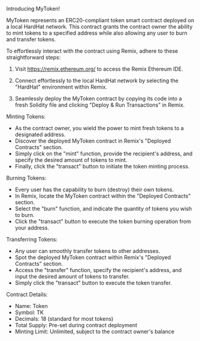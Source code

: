 Introducing MyToken!

MyToken represents an ERC20-compliant token smart contract deployed on a local HardHat network. This contract grants the contract owner the ability to mint tokens to a specified address while also allowing any user to burn and transfer tokens.

To effortlessly interact with the contract using Remix, adhere to these straightforward steps:

1. Visit https://remix.ethereum.org/ to access the Remix Ethereum IDE.

2. Connect effortlessly to the local HardHat network by selecting the "HardHat" environment within Remix.

3. Seamlessly deploy the MyToken contract by copying its code into a fresh Solidity file and clicking "Deploy & Run Transactions" in Remix.

Minting Tokens:
- As the contract owner, you wield the power to mint fresh tokens to a designated address.
- Discover the deployed MyToken contract in Remix's "Deployed Contracts" section.
- Simply click on the "mint" function, provide the recipient's address, and specify the desired amount of tokens to mint.
- Finally, click the "transact" button to initiate the token minting process.

Burning Tokens:
- Every user has the capability to burn (destroy) their own tokens.
- In Remix, locate the MyToken contract within the "Deployed Contracts" section.
- Select the "burn" function, and indicate the quantity of tokens you wish to burn.
- Click the "transact" button to execute the token burning operation from your address.

Transferring Tokens:
- Any user can smoothly transfer tokens to other addresses.
- Spot the deployed MyToken contract within Remix's "Deployed Contracts" section.
- Access the "transfer" function, specify the recipient's address, and input the desired amount of tokens to transfer.
- Simply click the "transact" button to execute the token transfer.

Contract Details:
- Name: Token
- Symbol: TK
- Decimals: 18 (standard for most tokens)
- Total Supply: Pre-set during contract deployment
- Minting Limit: Unlimited, subject to the contract owner's balance

